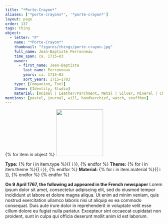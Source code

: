 ```yaml
---
title: "*Porte-Crayon*"
aliases: ['*porte-crayons*', '*porte-crayon*']
layout: page
order: 137
tags: thing
object:
  - letter: "P"
    name: "*Porte-Crayon*"
    thumbnail: "figures/things/porte-crayon.jpg"
    full_name: Jean-Baptiste Perronneau
    time_span: ca. 1715–83
    owner:
      - first_name: Jean-Baptiste
        last_name: Perronneau
        years: ca. 1715–83
        sort_years: 1715–1783
    type: [Companion, Tool]
    theme: [Identity, Studio]
    material: [Animal | Leather/Parchment, Metal | Silver, Mineral | Chalk]
mentions: [pastel, journal, will, handkerchief, watch, snuffbox]
---
```


{% for item in object %}
<img src="/_assets/images/{{ item.thumbnail }}" width="150"/>

**Type:** {% for i in item.type %}{{ i }}, {% endfor %}
**Theme:** {% for i in item.theme %}{{ i }}, {% endfor %}
**Material:** {% for i in item.material %}{{ i }}, {% endfor %}
{% endfor %}

**On 9 April 1767, the following ad appeared in the French newspaper** Lorem ipsum dolor sit amet, consectetur adipiscing elit, sed do eiusmod tempor incididunt ut labore et dolore magna aliqua. Ut enim ad minim veniam, quis nostrud exercitation ullamco laboris nisi ut aliquip ex ea commodo consequat. Duis aute irure dolor in reprehenderit in voluptate velit esse cillum dolore eu fugiat nulla pariatur. Excepteur sint occaecat cupidatat non proident, sunt in culpa qui officia deserunt mollit anim id est laborum.